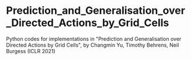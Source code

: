 # Prediction_and_Generalisation_over_Directed_Actions_by_Grid_Cells
Python codes for implementations in "Prediction and Generalisation over Directed Actions by Grid Cells", by Changmin Yu, Timothy Behrens, Neil Burgess (ICLR 2021)
